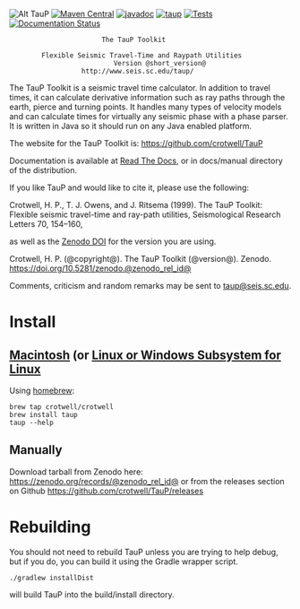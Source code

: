 ![Alt TauP](https://crotwell.github.io/TauP/taupLogo.svg)
[![Maven Central](https://img.shields.io/maven-central/v/edu.sc.seis/TauP.svg?label=Maven%20Central)](https://search.maven.org/search?q=g:%22edu.sc.seis%22%20AND%20a:%22TauP%22)
 [![javadoc](https://javadoc.io/badge2/edu.sc.seis/TauP/javadoc.svg)](https://javadoc.io/doc/edu.sc.seis/TauP)
[![taup](https://snapcraft.io/taup/badge.svg)](https://snapcraft.io/taup)
[![Tests](https://github.com/crotwell/TauP/actions/workflows/gradle.yml/badge.svg)](https://github.com/crotwell/TauP/actions/workflows/gradle.yml)
[![Documentation Status](https://readthedocs.org/projects/taup/badge/?version=latest)](https://taup.readthedocs.io/en/latest/?badge=latest)




                           The TauP Toolkit

            Flexible Seismic Travel-Time and Raypath Utilities
                              Version @short_version@
                      http://www.seis.sc.edu/taup/

The TauP Toolkit is a seismic travel time calculator. In addition to travel
times, it can calculate derivative information such as ray paths through the
earth, pierce and turning points. It handles many types of velocity models and
can calculate times for virtually any seismic phase with a phase parser.
It is written in Java so it should run on any Java enabled platform.

The website for the TauP Toolkit is:
https://github.com/crotwell/TauP

Documentation is available at [Read The Docs](https://taup.readthedocs.io/en/latest/), or in docs/manual directory of the distribution.

If you like TauP and would like to cite it, please use the following:

Crotwell, H. P., T. J. Owens, and J. Ritsema (1999). The TauP Toolkit: Flexible seismic travel-time and ray-path utilities, Seismological Research Letters 70, 154–160,

as well as the
[Zenodo DOI](https://zenodo.org/doi/10.5281/zenodo.@zenodo_rel_id@)
for the version you are using.

Crotwell, H. P. (@copyright@). The TauP Toolkit (@version@). Zenodo. https://doi.org/10.5281/zenodo.@zenodo_rel_id@

Comments, criticism and random remarks may be sent to taup@seis.sc.edu.


# Install

## [Macintosh](https://docs.brew.sh/Installation) (or [Linux or Windows Subsystem for Linux](https://docs.brew.sh/Homebrew-on-Linux)

Using [homebrew](https://brew.sh/):
```
brew tap crotwell/crotwell
brew install taup
taup --help
```

## Manually

Download tarball from Zenodo here:
https://zenodo.org/records/@zenodo_rel_id@
or from the releases section on Github
https://github.com/crotwell/TauP/releases


# Rebuilding

You should not need to rebuild TauP unless you are trying to help debug, but if you do, you can build it using the Gradle wrapper script.

```
./gradlew installDist
```

will build TauP into the build/install directory.
